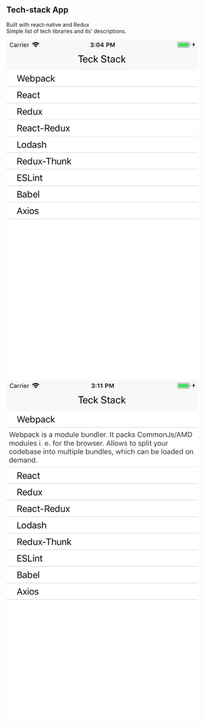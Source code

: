 ## Tech-stack App
 Built with react-native and Redux </br>
 Simple list of tech libraries and its' descriptions.

 <img src='./src/Assets/Simulator Screen Shot 1.png'>  <img src='./src/Assets/Simulator Screen Shot 2.png'>
 
 

